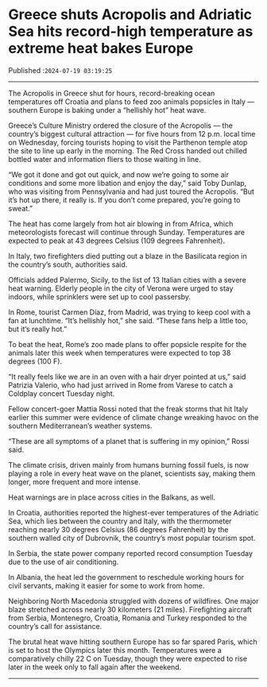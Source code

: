 # Greece shuts Acropolis and Adriatic Sea hits record-high temperature as extreme heat bakes Europe

Published :`2024-07-19 03:19:25`

---

The Acropolis in Greece shut for hours, record-breaking ocean temperatures off Croatia and plans to feed zoo animals popsicles in Italy — southern Europe is baking under a “hellishly hot” heat wave.

Greece’s Culture Ministry ordered the closure of the Acropolis — the country’s biggest cultural attraction — for five hours from 12 p.m. local time on Wednesday, forcing tourists hoping to visit the Parthenon temple atop the site to line up early in the morning. The Red Cross handed out chilled bottled water and information fliers to those waiting in line.

“We got it done and got out quick, and now we’re going to some air conditions and some more libation and enjoy the day,” said Toby Dunlap, who was visiting from Pennsylvania and had just toured the Acropolis. “But it’s hot up there, it really is. If you don’t come prepared, you’re going to sweat.”

The heat has come largely from hot air blowing in from Africa, which meteorologists forecast will continue through Sunday. Temperatures are expected to peak at 43 degrees Celsius (109 degrees Fahrenheit).

In Italy, two firefighters died putting out a blaze in the Basilicata region in the country’s south, authorities said.

Officials added Palermo, Sicily, to the list of 13 Italian cities with a severe heat warning. Elderly people in the city of Verona were urged to stay indoors, while sprinklers were set up to cool passersby.

In Rome, tourist Carmen Díaz, from Madrid, was trying to keep cool with a fan at lunchtime. “It’s hellishly hot,” she said. “These fans help a little too, but it’s really hot.”

To beat the heat, Rome’s zoo made plans to offer popsicle respite for the animals later this week when temperatures were expected to top 38 degrees (100 F).

“It really feels like we are in an oven with a hair dryer pointed at us,” said Patrizia Valerio, who had just arrived in Rome from Varese to catch a Coldplay concert Tuesday night.

Fellow concert-goer Mattia Rossi noted that the freak storms that hit Italy earlier this summer were evidence of climate change wreaking havoc on the southern Mediterranean’s weather systems.

“These are all symptoms of a planet that is suffering in my opinion,” Rossi said.

The climate crisis, driven mainly from humans burning fossil fuels, is now playing a role in every heat wave on the planet, scientists say, making them longer, more frequent and more intense.

Heat warnings are in place across cities in the Balkans, as well.

In Croatia, authorities reported the highest-ever temperatures of the Adriatic Sea, which lies between the country and Italy, with the thermometer reaching nearly 30 degrees Celsius (86 degrees Fahrenheit) by the southern walled city of Dubrovnik, the country’s most popular tourism spot.

In Serbia, the state power company reported record consumption Tuesday due to the use of air conditioning.

In Albania, the heat led the government to reschedule working hours for civil servants, making it easier for some to work from home.

Neighboring North Macedonia struggled with dozens of wildfires. One major blaze stretched across nearly 30 kilometers (21 miles). Firefighting aircraft from Serbia, Montenegro, Croatia, Romania and Turkey responded to the country’s call for assistance.

The brutal heat wave hitting southern Europe has so far spared Paris, which is set to host the Olympics later this month. Temperatures were a comparatively chilly 22 C on Tuesday, though they were expected to rise later in the week only to fall again after the weekend.

---


